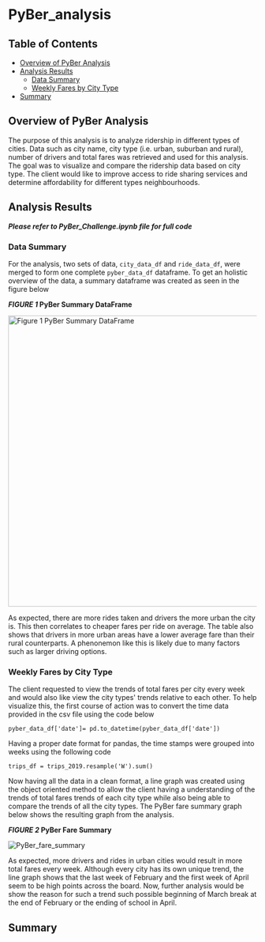 # PyBer_analysis

## Table of Contents

- [Overview of PyBer Analysis](#overview-of-pyber-analysis)
- [Analysis Results](#analysis-results)
  * [Data Summary](#data-summary)
  * [Weekly Fares by City Type](#weekly-fares-by-city-type)
- [Summary](#summary)

## Overview of PyBer Analysis

The purpose of this analysis is to analyze ridership in different types of cities. Data such as city name, city type (i.e. urban, suburban and rural), number of drivers and total fares was retrieved and used for this analysis. The goal was to visualize and compare the ridership data based on city type. The client would like to improve access to ride sharing services and determine affordability for different types neighbourhoods.


## Analysis Results

**_Please refer to PyBer_Challenge.ipynb file for full code_**

### Data Summary

For the analysis, two sets of data, `city_data_df` and `ride_data_df`, were merged to form one complete `pyber_data_df` dataframe. To get an holistic overview of the data, a summary dataframe was created as seen in the figure below

**_FIGURE 1_ PyBer Summary DataFrame**

<img width="589" alt="Figure 1 PyBer Summary DataFrame" src="https://user-images.githubusercontent.com/86085601/127746522-749e2564-792c-4833-804f-f1a5fc8eae48.png">

As expected, there are more rides taken and drivers the more urban the city is. This then correlates to cheaper fares per ride on average. The table also shows that drivers in more urban areas have a lower average fare than their rural counterparts. A phenonemon like this is likely due to many factors such as larger driving options.

### Weekly Fares by City Type

The client requested to view the trends of total fares per city every week and would also like view the city types' trends relative to each other. To help visualize this, the first course of action was to convert the time data provided in the csv file using the code below
```
pyber_data_df['date']= pd.to_datetime(pyber_data_df['date'])
```

Having a proper date format for pandas, the time stamps were grouped into weeks using the following code
```
trips_df = trips_2019.resample('W').sum()
```

Now having all the data in a clean format, a line graph was created using the object oriented method to allow the client having a understanding of the trends of total fares trends of each city type while also being able to compare the trends of all the city types. The PyBer fare summary graph below shows the resulting graph from the analysis.

**_FIGURE 2_ PyBer Fare Summary**

![PyBer_fare_summary](https://user-images.githubusercontent.com/86085601/127746828-d3f9c2e3-6a6f-4714-bd1a-bb46394af329.png)

As expected, more drivers and rides in urban cities would result in more total fares every week. Although every city has its own unique trend, the line graph shows that the last week of February and the first week of April seem to be high points across the board. Now, further analysis would be show the reason for such a trend such possible beginning of March break at the end of February or the ending of school in April.


## Summary






